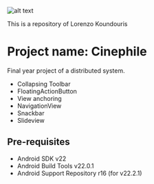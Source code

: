 ![alt text](https://raw.githubusercontent.com/chrisbanes/cheesesquare/master/art/icon.png)

This is a repository of Lorenzo Koundouris

Project name:   Cinephile
===================================

Final year project of a distributed system.

- Collapsing Toolbar
- FloatingActionButton
- View anchoring
- NavigationView
- Snackbar
- Slideview

Pre-requisites
--------------

- Android SDK v22
- Android Build Tools v22.0.1
- Android Support Repository r16 (for v22.2.1)
